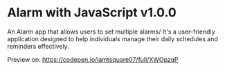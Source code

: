 # Alarm with JavaScript v1.0.0
An Alarm app that allows users to set multiple alarms/ It's a user-friendly application designed to help individuals manage their daily schedules and reminders effectively.

Preview on: https://codepen.io/iamtsquare07/full/XWOpzqP
